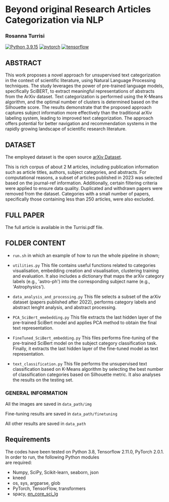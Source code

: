# Beyond original Research Articles Categorization via NLP
### Rosanna Turrisi

[![Python 3.9.15](https://img.shields.io/badge/python-3.9.15-blue.svg)](https://www.python.org/downloads/release/python-392/)
[![pytorch](https://img.shields.io/badge/PyTorch-2.0.1-EE4C2C.svg?style=flat&logo=pytorch)](https://pytorch.org)
[![tensorflow](https://img.shields.io/badge/TensorFlow-2.11-FF6F00.svg?style=flat&logo=tensorflow)](https://www.tensorflow.org)


## ABSTRACT
This work proposes a novel approach for unsupervised text categorization
in the context of scientific literature, 
using Natural Language Processing techniques. 
The study leverages the power of pre-trained language models, specifically SciBERT, to extract meaningful representations of abstracts from the ArXiv dataset. Text categorization is performed using the K-Means algorithm, and the optimal number of clusters is determined based on the Silhouette score. The results demonstrate that the proposed approach 
captures subject information more effectively than the traditional arXiv labeling system, leading to improved text categorization. The approach offers potential for better navigation and recommendation systems in the rapidly growing landscape of scientific research literature.

## DATASET
The employed dataset is the open source [arXiv Dataset](https://www.kaggle.com/datasets/Cornell-University/arxiv). 

This is rich corpus of about 2 M articles, including publication information such as article titles, authors, subject categories, and abstracts. 
For computational reasons, a subset of articles published in 2023 was selected based on the journal-ref information. Additionally, certain filtering criteria were applied to ensure data quality.
Duplicated and withdrawn papers were removed from the dataset. Categories with a small number of papers, specifically those containing less than 250 articles, were also excluded. 

## FULL PAPER 
The full article is available in the Turrisi.pdf file.

## FOLDER CONTENT

- `run.sh` in which an example of how to run the whole pipeline in shown;


- `utilities.py`
This file contains useful functions related to categories visualisation, embedding creation and visualisation, clustering training and evaluation.
It also includes a dictionary that maps the arXiv category labels (e.g., 'astro-ph') into the corresponding subject name (e.g., 'Astrophysics'). 


- `data_analysis_and_processing.py`
This file selects a subset of the arXiv dataset (papers published after 2022), performs category labels and abstract lenght analysis, and abstract processing.


- `PCA_SciBert_emebedding.py`
This file extracts the last hidden layer of the pre-trained SciBert model and applies PCA method to obtain the final text representation.


- `FineTuned_SciBert_embedding.py`
This files performs fine-tuning of the pre-trained SciBert model on the subject category classification task. Finally, it extracts the last hidden layer of the fine-tuned model as text representation.


- `text_classification.py`
This file performs the unsupervised text classification based on K-Means algorithm by selecting the best number of classification categories based on Silhouette metric.
It also analyses the results on the testing set.


### GENERAL INFORMATION

All the images are saved in `data_path/img`

Fine-tuning results are saved in `data_path/finetuning`

All other results are saved in `data_path`

## Requirements
The codes have been tested on Python 3.8, Tensorflow 2.11.0, PyTorch 2.0.1. 
In order to run, the following Python modules       
are required:

- Numpy, SciPy, Scikit-learn, seaborn, json
- kneed
- os, sys, argparse, glob
- PyTorch, TensorFlow, transformers
- spacy, [en_core_sci_lg](https://s3-us-west-2.amazonaws.com/ai2-s2-scispacy/releases/v0.4.0/en_core_sci_lg-0.4.0.tar.gz)


